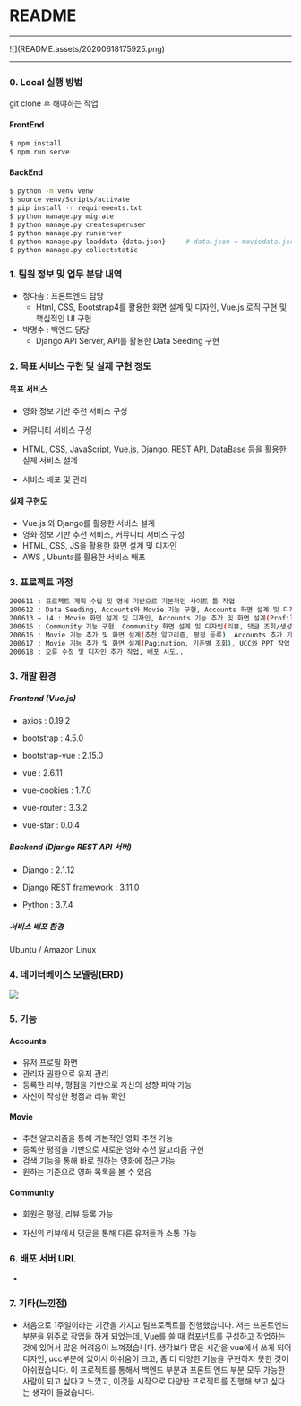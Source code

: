# README

<hr>
![](README.assets/20200618175925.png)



<hr>

### 0. Local 실행 방법

git clone 후 해야하는 작업

#### FrontEnd

```sh
$ npm install
$ npm run serve
```

#### BackEnd

```sh
$ python -m venv venv
$ source venv/Scripts/activate
$ pip install -r requirements.txt
$ python manage.py migrate	
$ python manage.py createsuperuser
$ python manage.py runserver
$ python manage.py loaddata {data.json}		# data.json = moviedata.json
$ python manage.py collectstatic
```





### 1. 팀원 정보 및 업무 분담 내역

* 정다솜 : 프론트엔드 담당
  - Html, CSS, Bootstrap4를 활용한 화면 설계 및 디자인, Vue.js 로직 구현 및 핵심적인 UI 구현
* 박명수 :  백엔드 담당
  - Django API Server, API를 활용한 Data Seeding 구현





### 2. 목표 서비스 구현 및 실제 구현 정도

#### 목표 서비스

* 영화 정보 기반 추천 서비스 구성

* 커뮤니티 서비스 구성

* HTML, CSS, JavaScript, Vue.js, Django, REST API, DataBase 등을 활용한 실제 서비스 설계

* 서비스 배포 및 관리

  

#### 실제 구현도

* Vue.js 와 Django를 활용한 서비스 설계
* 영화 정보 기반 추천 서비스, 커뮤니티 서비스 구성
* HTML, CSS, JS을 활용한 화면 설계 및 디자인
* AWS , Ubunta를 활용한 서비스 배포



### 3. 프로젝트 과정

```sh
200611 : 프로젝트 계획 수립 및 명세 기반으로 기본적인 사이트 틀 작업
200612 : Data Seeding, Accounts와 Movie 기능 구현, Accounts 화면 설계 및 디자인(sign up, login, logout)
200613 ~ 14 : Movie 화면 설계 및 디자인, Accounts 기능 추가 및 화면 설계(Profile, admin)
200615 : Community 기능 구현, Community 화면 설계 및 디자인(리뷰, 댓글 조회/생성/수정/삭제)
200616 : Movie 기능 추가 및 화면 설계(추천 알고리즘, 평점 등록), Accounts 추가 기능 구현(성향)
200617 : Movie 기능 추가 및 화면 설계(Pagination, 기준별 조회), UCC와 PPT 작업
200618 : 오류 수정 및 디자인 추가 작업, 배포 시도..
```





### 3. 개발 환경

##### Frontend (Vue.js)

- axios : 0.19.2

- bootstrap : 4.5.0

- bootstrap-vue : 2.15.0

- vue : 2.6.11

- vue-cookies : 1.7.0

- vue-router : 3.3.2

- vue-star : 0.0.4

  

##### Backend (Django REST API 서버)

- Django : 2.1.12

- Django REST framework : 3.11.0

- Python : 3.7.4

  

##### 서비스 배포 환경

Ubuntu / Amazon Linux 





### 4. 데이터베이스 모델링(ERD)

![](README.assets/KakaoTalk_20200617_160838930.png)





### 5. 기능

#### Accounts

- 유저 프로필 화면
- 관리자 권한으로 유저 관리
- 등록한 리뷰, 평점을 기반으로 자신의 성향 파악 가능
- 자신이 작성한 평점과 리뷰 확인



#### Movie

* 추천 알고리즘을 통해 기본적인 영화 추천 가능
* 등록한 평점을 기반으로 새로운 영화 추천 알고리즘 구현
* 검색 기능을 통해 바로 원하는 영화에 접근 가능
* 원하는 기준으로 영화 목록을 볼 수 있음



#### Community

* 회원은 평점, 리뷰 등록 가능

* 자신의 리뷰에서 댓글을 통해 다른 유저들과 소통 가능

  



### 6. 배포 서버 URL

-



### 7. 기타(느낀점)

* 처음으로 1주일이라는 기간을 가지고 팀프로젝트를 진행했습니다. 저는 프론트엔드부분을 위주로 작업을 하게 되었는데, Vue를 쓸 때 컴포넌트를 구성하고 작업하는 것에 있어서 많은 어려움이 느껴졌습니다. 생각보다 많은 시간을 vue에서 쓰게 되어 디자인, ucc부분에 있어서 아쉬움이 크고, 좀 더 다양한 기능을 구현하지 못한 것이 아쉬웠습니다. 이 프로젝트를 통해서 백엔드 부분과 프론트 엔드 부분 모두 가능한 사람이 되고 싶다고 느꼈고, 이것을 시작으로 다양한 프로젝트를 진행해 보고 싶다는 생각이 들었습니다.

